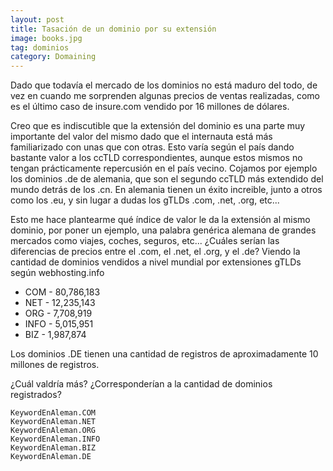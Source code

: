 ```yaml
---
layout: post
title: Tasación de un dominio por su extensión
image: books.jpg
tag: dominios
category: Domaining
---
```


Dado que todavía el mercado de los dominios no está maduro del todo, de vez en cuando me sorprenden algunas precios de ventas realizadas, como es el último caso de insure.com vendido por 16 millones de dólares.

Creo que es indiscutible que la extensión del dominio es una parte muy importante del valor del mismo dado que el internauta está más familiarizado con unas que con otras. Esto varía según el país dando bastante valor a los ccTLD correspondientes, aunque estos mismos no tengan prácticamente repercusión en el país vecino. Cojamos por ejemplo los dominios .de de alemania, que son el segundo ccTLD más extendido del mundo detrás de los .cn. En alemania tienen un éxito increible, junto a otros como los .eu, y sin lugar a dudas los gTLDs .com, .net, .org, etc...

Esto me hace plantearme qué índice de valor le da la extensión al mismo dominio, por poner un ejemplo, una palabra genérica alemana de grandes mercados como viajes, coches, seguros, etc... ¿Cuáles serían las diferencias de precios entre el .com, el .net, el .org, y el .de? Viendo la cantidad de dominios vendidos a nivel mundial por extensiones gTLDs según webhosting.info

- COM - 80,786,183
- NET - 12,235,143
- ORG - 7,708,919
- INFO - 5,015,951
- BIZ - 1,987,874

Los dominios .DE tienen una cantidad de registros de aproximadamente 10 millones de registros.

¿Cuál valdría más? ¿Corresponderían a la cantidad de dominios registrados?

	KeywordEnAleman.COM
	KeywordEnAleman.NET
	KeywordEnAleman.ORG
	KeywordEnAleman.INFO
	KeywordEnAleman.BIZ
	KeywordEnAleman.DE
